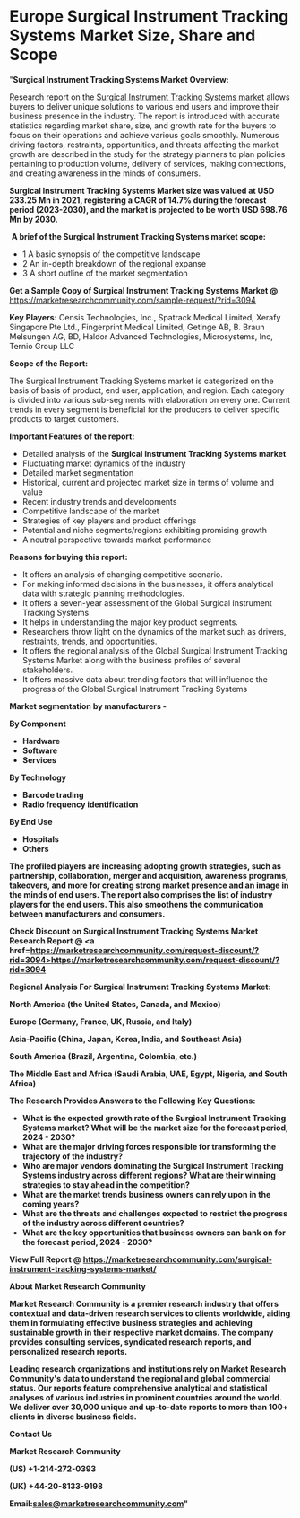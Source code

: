 # Europe Surgical Instrument Tracking Systems Market Size, Share and Scope
"<strong>Surgical Instrument Tracking Systems Market Overview:</strong>

Research report on the <a href=https://marketresearchcommunity.com/surgical-instrument-tracking-systems-market/>Surgical Instrument Tracking Systems market</a> allows buyers to deliver unique solutions to various end users and improve their business presence in the industry. The report is introduced with accurate statistics regarding market share, size, and growth rate for the buyers to focus on their operations and achieve various goals smoothly. Numerous driving factors, restraints, opportunities, and threats affecting the market growth are described in the study for the strategy planners to plan policies pertaining to production volume, delivery of services, making connections, and creating awareness in the minds of consumers.

<strong>Surgical Instrument Tracking Systems Market size was valued at USD 233.25 Mn in 2021, registering a CAGR of 14.7% during the forecast period (2023-2030), and the market is projected to be worth USD 698.76 Mn by 2030.</strong>

 <Strong>A brief of the Surgical Instrument Tracking Systems market scope:</Strong>
<ul>
 <li>1  A basic synopsis of the competitive landscape</li>
 <li>2  An in-depth breakdown of the regional expanse</li>
 <li>3  A short outline of the market segmentation</li>
</ul>
<strong>Get a Sample Copy of Surgical Instrument Tracking Systems Market @ </b></strong><a href=https://marketresearchcommunity.com/sample-request/?rid=3094><u>https://marketresearchcommunity.com/sample-request/?rid=3094</u></a>

<strong>Key Players:</strong> 
Censis Technologies, Inc., Spatrack Medical Limited, Xerafy Singapore Pte Ltd., Fingerprint Medical Limited, Getinge AB, B. Braun Melsungen AG, BD, Haldor Advanced Technologies, Microsystems, Inc, Ternio Group LLC

<strong>Scope of the Report:</strong>

The Surgical Instrument Tracking Systems market is categorized on the basis of basis of product, end user, application, and region. Each category is divided into various sub-segments with elaboration on every one. Current trends in every segment is beneficial for the producers to deliver specific products to target customers.

<strong><b>Important Features of the report:</b></strong>
<ul>
  <li>Detailed analysis of the <strong><b>Surgical Instrument Tracking Systems </b></strong><strong><b>market</b></strong></li>
  <li>Fluctuating market dynamics of the industry</li>
  <li>Detailed market segmentation</li>
  <li>Historical, current and projected market size in terms of volume and value</li>
  <li>Recent industry trends and developments</li>
  <li>Competitive landscape of the market</li>
  <li>Strategies of key players and product offerings</li>
  <li>Potential and niche segments/regions exhibiting promising growth</li>
  <li>A neutral perspective towards market performance</li>
</ul>
<strong><b>Reasons for buying this report:</b></strong>
<ul>
  <li>It offers an analysis of changing competitive scenario.</li>
  <li>For making informed decisions in the businesses, it offers analytical data with strategic planning methodologies.</li>
  <li>It offers a seven-year assessment of the Global Surgical Instrument Tracking Systems</li>
  <li>It helps in understanding the major key product segments.</li>
  <li>Researchers throw light on the dynamics of the market such as drivers, restraints, trends, and opportunities.</li>
  <li>It offers the regional analysis of the Global Surgical Instrument Tracking Systems Market along with the business profiles of several stakeholders.</li>
  <li>It offers massive data about trending factors that will influence the progress of the Global Surgical Instrument Tracking Systems</li>
</ul>

<strong>Market segmentation by manufacturers -</strong>


<strong><strong>By Component</strong></h4>
<ul>
 	<li>Hardware</li>
 	<li>Software</li>
 	<li>Services</li>
</ul>
<strong><strong>By Technology</strong></h4>
<ul>
 	<li>Barcode trading</li>
 	<li>Radio frequency identification</li>
</ul>
<strong><strong>By End Use</strong></h4>
<ul>
 	<li>Hospitals</li>
 	<li>Others</li>
</ul>

The profiled players are increasing adopting growth strategies, such as partnership, collaboration, merger and acquisition, awareness programs, takeovers, and more for creating strong market presence and an image in the minds of end users. The report also comprises the list of industry players for the end users. This also smoothens the communication between manufacturers and consumers.

<strong><b>Check Discount on Surgical Instrument Tracking Systems Market Research Report @ </b></strong><a href=https://marketresearchcommunity.com/request-discount/?rid=3094><u>https://marketresearchcommunity.com/request-discount/?rid=3094</u></a>

<strong>Regional Analysis For Surgical Instrument Tracking Systems Market:</strong>

<strong>North America</strong> (the United States, Canada, and Mexico)

<strong>Europe</strong> (Germany, France, UK, Russia, and Italy)

<strong>Asia-Pacific</strong> (China, Japan, Korea, India, and Southeast Asia)

<strong>South America</strong> (Brazil, Argentina, Colombia, etc.)

<strong>The Middle East and Africa</strong> (Saudi Arabia, UAE, Egypt, Nigeria, and South Africa)

<strong>The Research Provides Answers to the Following Key Questions:</strong>
<ul>
 	<li>What is the expected growth rate of the Surgical Instrument Tracking Systems market? What will be the market size for the forecast period, 2024 - 2030?</li>
 	<li>What are the major driving forces responsible for transforming the trajectory of the industry?</li>
 	<li>Who are major vendors dominating the Surgical Instrument Tracking Systems industry across different regions? What are their winning strategies to stay ahead in the competition?</li>
 	<li>What are the market trends business owners can rely upon in the coming years?</li>
 	<li>What are the threats and challenges expected to restrict the progress of the industry across different countries?</li>
 	<li>What are the key opportunities that business owners can bank on for the forecast period, 2024 - 2030?</li>
</ul>

<strong>View Full Report @</strong> <a href=https://marketresearchcommunity.com/surgical-instrument-tracking-systems-market/>https://marketresearchcommunity.com/surgical-instrument-tracking-systems-market/</a>

<strong>About Market Research Community</strong>

Market Research Community is a premier research industry that offers contextual and data-driven research services to clients worldwide, aiding them in formulating effective business strategies and achieving sustainable growth in their respective market domains. The company provides consulting services, syndicated research reports, and personalized research reports.

Leading research organizations and institutions rely on Market Research Community's data to understand the regional and global commercial status. Our reports feature comprehensive analytical and statistical analyses of various industries in prominent countries around the world. We deliver over 30,000 unique and up-to-date reports to more than 100+ clients in diverse business fields.

<strong>Contact Us</strong>

<strong>Market Research Community</strong>

(US) +1-214-272-0393

(UK) +44-20-8133-9198

<strong>Email:</strong>sales@marketresearchcommunity.com"

